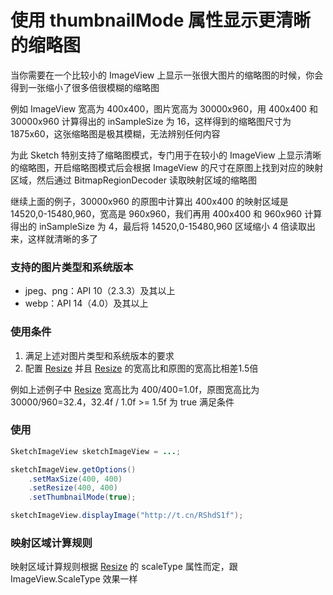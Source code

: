 # 使用 thumbnailMode 属性显示更清晰的缩略图

当你需要在一个比较小的 ImageView 上显示一张很大图片的缩略图的时候，你会得到一张缩小了很多倍很模糊的缩略图

例如 ImageView 宽高为 400x400，图片宽高为 30000x960，用 400x400 和 30000x960 计算得出的 inSampleSize 为 16，这样得到的缩略图尺寸为 1875x60，这张缩略图是极其模糊，无法辨别任何内容

为此 Sketch 特别支持了缩略图模式，专门用于在较小的 ImageView 上显示清晰的缩略图，开启缩略图模式后会根据 ImageView 的尺寸在原图上找到对应的映射区域，然后通过 BitmapRegionDecoder 读取映射区域的缩略图

继续上面的例子，30000x960 的原图中计算出 400x400 的映射区域是 14520,0-15480,960，宽高是 960x960，我们再用 400x400 和 960x960 计算得出的 inSampleSize 为 4，最后将 14520,0-15480,960 区域缩小 4 倍读取出来，这样就清晰的多了

### 支持的图片类型和系统版本

* jpeg、png：API 10（2.3.3）及其以上
* webp：API 14（4.0）及其以上

### 使用条件

1. 满足上述对图片类型和系统版本的要求
2. 配置 [Resize] 并且 [Resize] 的宽高比和原图的宽高比相差1.5倍

例如上述例子中 [Resize] 宽高比为 400/400=1.0f，原图宽高比为 30000/960=32.4，32.4f / 1.0f >= 1.5f 为 true 满足条件

### 使用

```java
SketchImageView sketchImageView = ...;

sketchImageView.getOptions()
    .setMaxSize(400, 400)
    .setResize(400, 400)
    .setThumbnailMode(true);

sketchImageView.displayImage("http://t.cn/RShdS1f");
```

### 映射区域计算规则

映射区域计算规则根据 [Resize] 的 scaleType 属性而定，跟 ImageView.ScaleType 效果一样


[Resize]: ../../sketch/src/main/java/me/xiaopan/sketch/request/Resize.java
